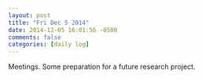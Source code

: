 ```yaml
---
layout: post
title: "Fri Dec 5 2014"
date: 2014-12-05 16:01:56 -0500
comments: false
categories: [daily log]
---
```


Meetings. Some preparation for a future research project.
